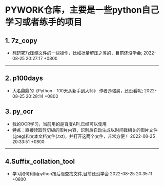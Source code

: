 # PYWORK仓库，主要是一些python自己学习或者练手的项目

## 1. 7z_copy
- 想研究7z压缩文件的一些操作，比如批量解压之类的，目前还没学会;
  2022-08-25 20:27:17 +0800

---

## 2. p100days
- 大名鼎鼎的《Python - 100天从新手到大师》 作者@骆昊，还没看呢; 2022-08-25 20:28:14 +0800
  

## 3. py_ocr
- 我的OCR学习，当前用的是百度API,已经可以使用
- 特点：直接读取剪切板的图片内容，识别后自动生成以时间戳相关的图片文件(.jpeg)和文本文档文件(.txt)，并打开这两个文件，非常方便！
  2022-08-25 20:33:51 +0800

---

## 4.Suffix_collation_tool
- 学习如何利用python按后缀查找文件,目前还没学会
  2022-08-25 20:35:11 +0800
